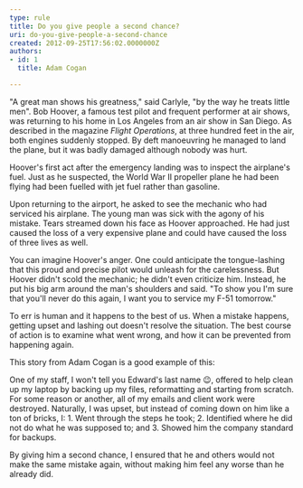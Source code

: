 ```yaml
---
type: rule
title: Do you give people a second chance?
uri: do-you-give-people-a-second-chance
created: 2012-09-25T17:56:02.0000000Z
authors:
- id: 1
  title: Adam Cogan

---
```


 

"A great man shows his greatness," said Carlyle, "by the way he treats little men". Bob Hoover, a famous test pilot and frequent performer at air shows, was returning to his home in Los Angeles from an air show in San Diego. As described in the magazine *Flight Operations*, at three hundred feet in the air, both engines suddenly stopped. By deft manoeuvring he managed to land the plane, but it was badly damaged although nobody was hurt.

Hoover's first act after the emergency landing was to inspect the airplane's fuel. Just as he suspected, the World War II propeller plane he had been flying had been fuelled with jet fuel rather than gasoline.

Upon returning to the airport, he asked to see the mechanic who had serviced his airplane. The young man was sick with the agony of his mistake. Tears streamed down his face as Hoover approached. He had just caused the loss of a very expensive plane and could have caused the loss of three lives as well.

You can imagine Hoover's anger. One could anticipate the tongue-lashing that this proud and precise pilot would unleash for the carelessness. But Hoover didn't scold the mechanic; he didn't even criticize him. Instead, he put his big arm around the man's shoulders and said. "To show you I'm sure that you'll never do this again, I want you to service my F-51 tomorrow."


To err is human and it happens to the best of us. When a mistake happens, getting upset and lashing out doesn't resolve the situation. The best course of action is to examine what went wrong, and how it can be prevented from happening again.

This story from Adam Cogan is a good example of this:

One of my staff, I won't tell you Edward's last name 😉, offered to help clean up my laptop by backing up my files, reformatting and starting from scratch. For some reason or another, all of my emails and client work were destroyed. Naturally, I was upset, but instead of coming down on him like a ton of bricks, I:
1. Went through the steps he took;
2. Identified where he did not do what he was supposed to; and
3. Showed him the company standard for backups.

By giving him a second chance, I ensured that he and others would not make the same mistake again, without making him feel any worse than he already did.




